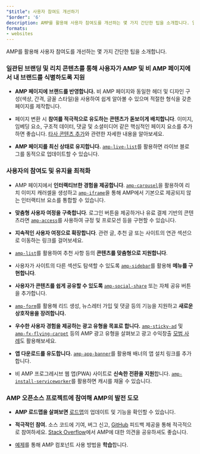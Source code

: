 ```yaml
---
"$title": 사용자 참여도 개선하기
"$order": '6'
description: AMP를 활용해 사용자 참여도를 개선하는 몇 가지 간단한 팁을 소개합니다. 일관된 브랜딩 및 리치 콘텐츠를 통해 사용자가 AMP 및 비 AMP 페이지에서 내 브랜드를 식별하도록 지원하세요.
formats:
- websites
---
```


AMP를 활용해 사용자 참여도를 개선하는 몇 가지 간단한 팁을 소개합니다.

### 일관된 브랜딩 및 리치 콘텐츠를 통해 사용자가 AMP 및 비 AMP 페이지에서 내 브랜드를 식별하도록 지원

- **AMP 페이지에 브랜드를 반영합니다.** 비 AMP 페이지와 동일한 헤더 및 디자인 구성(색상, 간격, 글꼴 스타일)을 사용하여 쉽게 알아볼 수 있으며 적절한 형식을 갖춘 페이지를 제작합니다.

- 페이지 변환 시 **참여를 적극적으로 유도하는 콘텐츠가 돋보이게 배치합니다**. 이미지, 임베딩 요소, 구조적 데이터, 댓글 및 소셜미디어 같은 핵심적인 페이지 요소를 추가하면 좋습니다. [타사 콘텐츠 추가](../../../documentation/guides-and-tutorials/develop/media_iframes_3p/third_party_components.md)와 관련한 자세한 내용을 알아보세요.

- **AMP 페이지를 최신 상태로 유지합니다.** [`amp-live-list`](../../../documentation/components/reference/amp-live-list.md)를 활용하면 라이브 블로그를 동적으로 업데이트할 수 있습니다.

### 사용자의 참여도 및 유지율 최적화

- AMP 페이지에서 **인터랙티브한 경험을 제공합니다**. [`amp-carousel`](../../../documentation/components/reference/amp-carousel.md)을 활용하여 리치 이미지 캐러셀을 생성하고 [`amp-iframe`](../../../documentation/components/reference/amp-iframe.md)을 통해 AMP에서 기본으로 제공되지 않는 인터랙티브 요소를 통합할 수 있습니다.

- **맞춤형 사용자 여정을 구축합니다**. 로그인 버튼을 제공하거나 유료 결제 기반의 콘텐츠라면 [`amp-access`](../../../documentation/components/reference/amp-access.md)를 사용하여 규정 및 프로모션 등을 구현할 수 있습니다.

- **지속적인 사용자 여정으로 확장합니다**. 관련 글, 추천 글 또는 사이트의 연관 섹션으로 이동하는 링크를 걸어보세요.

- [`amp-list`](../../../documentation/components/reference/amp-list.md)를 활용하여 추천 사항 등의 **콘텐츠를 맞춤형으로 지원합니다**.

- 사용자가 사이트의 다른 섹션도 탐색할 수 있도록 [`amp-sidebar`](../../../documentation/components/reference/amp-sidebar.md)를 활용해 **메뉴를 구현합니다**.

- **사용자가 콘텐츠를 쉽게 공유할 수 있도록** [`amp-social-share`](../../../documentation/components/reference/amp-social-share.md) 또는 자체 공유 버튼을 추가합니다.

- [`amp-form`](../../../documentation/components/reference/amp-form.md)를 활용해 리드 생성, 뉴스레터 가입 및 댓글 등의 기능을 지원하고 **새로운 상호작용을 장려합니다.**

- **우수한 사용자 경험을 제공하는 광고 유형을 목표로 합니다.** [`amp-sticky-ad`](../../../documentation/components/reference/amp-sticky-ad.md) 및 [`amp-fx-flying-carpet`](../../../documentation/components/reference/amp-fx-flying-carpet.md) 등의 AMP 광고 유형을 살펴보고 광고 수익창출 [모범 사례](../../../documentation/guides-and-tutorials/develop/monetization/index.md)도 활용해보세요.

- **앱 다운로드를 유도합니다.** [`amp-app-banner`](../../../documentation/components/reference/amp-app-banner.md)를 활용해 배너의 앱 설치 링크를 추가합니다.

- 비 AMP 프로그레시브 웹 앱(PWA) 사이트로 **신속한 전환을 지원**합니다. [`amp-install-serviceworker`](../../../documentation/components/reference/amp-install-serviceworker.md)를 활용하면 캐시를 채울 수 있습니다.

### AMP 오픈소스 프로젝트에 참여해 AMP의 발전 도모

- **AMP 로드맵을 살펴보면** [로드맵](../../../community/roadmap.html)의 업데이트 및 기능을 확인할 수 있습니다.

- **적극적인 참여.** 소스 코드에 기여, 버그 신고, [GitHub](https://github.com/ampproject/amphtml/blob/master/CONTRIBUTING.md) 피드백 제공을 통해 적극적으로 참여하세요. [Stack Overflow](https://stackoverflow.com/questions/tagged/amp-html)에서 AMP에 대한 의견을 공유하셔도 좋습니다.

- [예제](../../../documentation/examples/index.html)를 통해 AMP 컴포넌트 사용 방법을 **학습**합니다.
